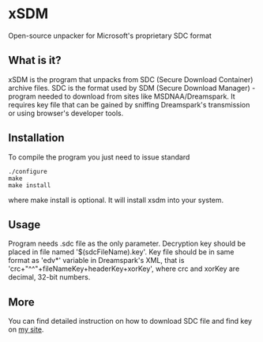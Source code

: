 xSDM
====

Open-source unpacker for Microsoft's proprietary SDC format

What is it?
-----------
xSDM is the program that unpacks from SDC (Secure Download Container) archive files. SDC is the format used by SDM (Secure Download Manager) - program needed to download from sites like MSDNAA/Dreamspark. It requires key file that can be gained by sniffing Dreamspark's transmission or using browser's developer tools.

Installation
------------

To compile the program you just need to issue standard
```
./configure
make
make install
```
where make install is optional. It will install xsdm into your system.

Usage
-----
Program needs .sdc file as the only parameter. Decryption key should be placed in file named '$(sdcFileName).key'. Key file should be in same format as 'edv*' variable in Dreamspark's XML, that is 'crc+"^^"+fileNameKey+headerKey+xorKey', where crc and xorKey are decimal, 32-bit numbers.

More
----
You can find detailed instruction on how to download SDC file and find key on [my site](http://v3l0c1r4pt0r.tk/2014/06/01/how-to-download-from-dreamspark-bypassing-secure-download-manager/).
